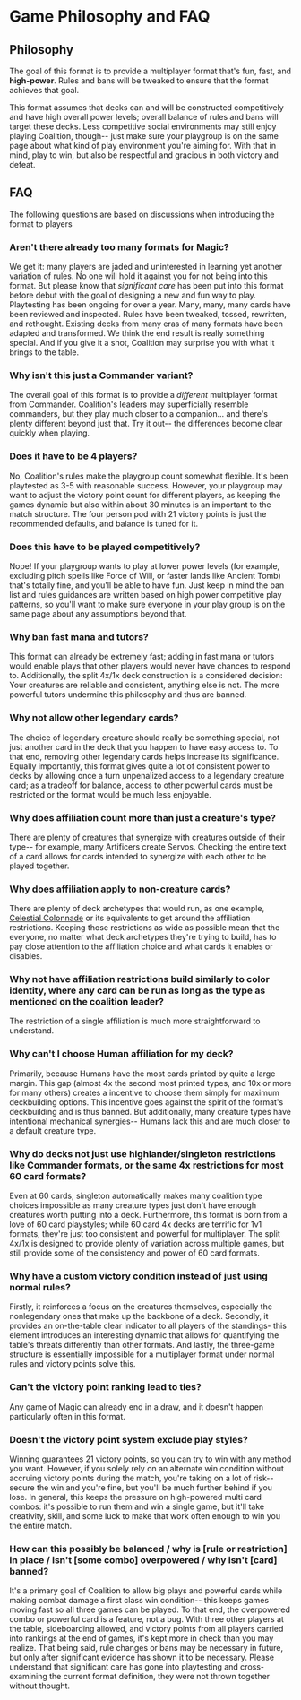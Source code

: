 # Game Philosophy and FAQ

## Philosophy

The goal of this format is to provide a multiplayer format that's fun, fast, and **high-power**. Rules and bans will be tweaked to ensure that the format achieves that goal. 

This format assumes that decks can and will be constructed competitively and have high overall power levels; overall balance of rules and bans will target these decks. Less competitive social environments may still enjoy playing Coalition, though-- just make sure your playgroup is on the same page about what kind of play environment you're aiming for. With that in mind, play to win, but also be respectful and gracious in both victory and defeat.

## FAQ
The following questions are based on discussions when introducing the format to players

### Aren't there already too many formats for Magic?
We get it: many players are jaded and uninterested in learning yet another variation of rules. No one will hold it against you for not being into this format. But please know that *significant care* has been put into this format before debut with the goal of designing a new and fun way to play. Playtesting has been ongoing for over a year. Many, many, many cards have been reviewed and inspected. Rules have been tweaked, tossed, rewritten, and rethought. Existing decks from many eras of many formats have been adapted and transformed. We think the end result is really something special. And if you give it a shot, Coalition may surprise you with what it brings to the table. 

### Why isn't this just a Commander variant?
The overall goal of this format is to provide a *different* multiplayer format from Commander. Coalition's leaders may superficially resemble commanders, but they play much closer to a companion... and there's plenty different beyond just that. Try it out-- the differences become clear quickly when playing. 

### Does it have to be 4 players?
No, Coalition's rules make the playgroup count somewhat flexible. It's been playtested as 3-5 with reasonable success. However, your playgroup may want to adjust the victory point count for different players, as keeping the games dynamic but also within about 30 minutes is an important to the match structure. The four person pod with 21 victory points is just the recommended defaults, and balance is tuned for it.

### Does this have to be played competitively?
Nope! If your playgroup wants to play at lower power levels (for example, excluding pitch spells like Force of Will, or faster lands like Ancient Tomb) that's totally fine, and you'll be able to have fun. Just keep in mind the ban list and rules guidances are written based on high power competitive play patterns, so you'll want to make sure everyone in your play group is on the same page about any assumptions beyond that.

### Why ban fast mana and tutors?
This format can already be extremely fast; adding in fast mana or tutors would enable plays that other players would never have chances to respond to. Additionally, the split 4x/1x deck construction is a considered decision: Your creatures are reliable and consistent, anything else is not. The more powerful tutors undermine this philosophy and thus are banned.

### Why not allow other legendary cards?
The choice of legendary creature should really be something special, not just another card in the deck that you happen to have easy access to. To that end, removing other legendary cards helps increase its significance. Equally importantly, this format gives quite a lot of consistent power to decks by allowing once a turn unpenalized access to a legendary creature card; as a tradeoff for balance, access to other powerful cards must be restricted or the format would be much less enjoyable.

### Why does affiliation count more than just a creature's type?
There are plenty of creatures that synergize with creatures outside of their type-- for example, many Artificers create Servos. Checking the entire text of a card allows for cards intended to synergize with each other to be played together. 

### Why does affiliation apply to non-creature cards?
There are plenty of deck archetypes that would run, as one example, [Celestial Colonnade](https://scryfall.com/card/uma/238/celestial-colonnade) or its equivalents to get around the affiliation restrictions. Keeping those restrictions as wide as possible mean that the everyone, no matter what deck archetypes they're trying to build, has to pay close attention to the affiliation choice and what cards it enables or disables. 

### Why not have affiliation restrictions build similarly to color identity, where any card can be run as long as the type as mentioned on the coalition leader? 
The restriction of a single affiliation is much more straightforward to understand.

### Why can't I choose Human affiliation for my deck?
Primarily, because Humans have the most cards printed by quite a large margin. This gap (almost 4x the second most printed types, and 10x or more for many others) creates a incentive to choose them simply for maximum deckbuilding options. This incentive goes against the spirit of the format's deckbuilding and is thus banned. But additionally, many creature types have intentional mechanical synergies-- Humans lack this and are much closer to a default creature type. 

### Why do decks not just use highlander/singleton restrictions like Commander formats, or the same 4x restrictions for most 60 card formats?
Even at 60 cards, singleton automatically makes many coalition type choices impossible as many creature types just don't have enough creatures worth putting into a deck. Furthermore, this format is born from a love of 60 card playstyles; while 60 card 4x decks are terrific for 1v1 formats, they're just too consistent and powerful for multiplayer. The split 4x/1x is designed to provide plenty of variation across multiple games, but still provide some of the consistency and power of 60 card formats.

### Why have a custom victory condition instead of just using normal rules?
Firstly, it reinforces a focus on the creatures themselves, especially the nonlegendary ones that make up the backbone of a deck. Secondly, it provides an on-the-table clear indicator to all players of the standings- this element introduces an interesting dynamic that allows for quantifying the table's threats differently than other formats. And lastly, the three-game structure is essentially impossible for a multiplayer format under normal rules and victory points solve this.

### Can't the victory point ranking lead to ties?
Any game of Magic can already end in a draw, and it doesn't happen particularly often in this format. 

### Doesn't the victory point system exclude play styles?
Winning guarantees 21 victory points, so you can try to win with any method you want. However, if you solely rely on an alternate win condition without accruing victory points during the match, you're taking on a lot of risk-- secure the win and you're fine, but you'll be much further behind if you lose. In general, this keeps the pressure on high-powered multi card combos: it's possible to run them and win a single game, but it'll take creativity, skill, and some luck to make that work often enough to win you the entire match. 

### How can this possibly be balanced / why is [rule or restriction] in place / isn't [some combo] overpowered / why isn't [card] banned?
It's a primary goal of Coalition to allow big plays and powerful cards while making combat damage a first class win condition-- this keeps games moving fast so all three games can be played. To that end, the overpowered combo or powerful card is a feature, not a bug. With three other players at the table, sideboarding allowed, and victory points from all players carried into rankings at the end of games, it's kept more in check than you may realize. 
That being said, rule changes or bans may be necessary in future, but only after significant evidence has shown it to be necessary. Please understand that significant care has gone into playtesting and cross-examining the current format definition, they were not thrown together without thought.
